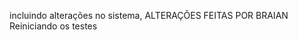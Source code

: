 incluindo alterações no sistema, ALTERAÇÕES FEITAS POR BRAIAN
R e i n i c i a n d o   o s   t e s t e s  
 